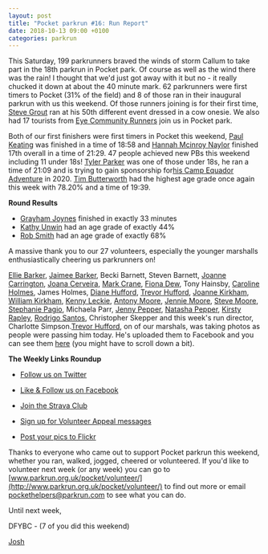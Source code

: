 ```yaml
---
layout: post
title: "Pocket parkrun #16: Run Report"
date: 2018-10-13 09:00 +0100
categories: parkrun
---
```


This Saturday, 199 parkrunners braved the winds of storm Callum to take part in the 18th parkrun in Pocket park. Of course as well as the wind there was the rain! I thought that we'd just got away with it but no - it really chucked it down at about the 40 minute mark. 62 parkrunners were first timers to Pocket (31% of the field) and 8 of those ran in their inaugural parkrun with us this weekend. Of those runners joining is for their first time, [Steve Grout](http://www.parkrun.org.uk/pocket/results/latestresults/athletehistory?athleteNumber=1788159) ran at his 50th different event dressed in a cow onesie. We also had 17 tourists from [Eye Community Runners](http://www.parkrun.org.uk/pocket/results/clubhistory?clubNum=1576) join us in Pocket park.

Both of our first finishers were first timers in Pocket this weekend, [Paul Keating](http://www.parkrun.org.uk/pocket/results/latestresults/athletehistory?athleteNumber=986400) was finished in a time of 18:58 and [Hannah Mcinroy Naylor](http://www.parkrun.org.uk/pocket/results/latestresults/athletehistory?athleteNumber=200636) finished 17th overall in a time of 21:29. 47 people achieved new PBs this weekend including 11 under 18s! [Tyler Parker](http://www.parkrun.org.uk/pocket/results/weeklyresults/athletehistory?athleteNumber=4748810) was one of those under 18s, he ran a time of 21:09 and is trying to gain sponsorship for[his Camp Equador Adventure](https://www.facebook.com/CampEquador/?__tn__=K-R&eid=ARCdr_35tQiokDFEUUZgWo2LskgicWD7GiMYL867TxmGzxuRQuNIDkrgby05HTjXzZM3u0Y0xSxQX9ou&fref=mentions&__xts__%5B0%5D=68.ARDm1D8ANxpaWbO7Kw_4G2dFEhiPOVI3_ESFLXyEGFJ06ohON1by8s04URnxbMoD0o6AfPIMqMWOStKeZQLcrD7TGCMNHegDgcOhQxAhMzXy0wRIOyqsaWi8AbXB6cPMzf72Afl88wKpiieDXWKV85nJ1ZuYj7w0r2z-58Yllg9SfUa-bDOwHg) in 2020. [Tim Butterworth](http://www.parkrun.org.uk/pocket/results/weeklyresults/athletehistory?athleteNumber=627973) had the highest age grade once again this week with 78.20% and a time of 19:39.

**Round Results**

*   [Grayham Joynes](http://www.parkrun.org.uk/pocket/results/weeklyresults/athletehistory?athleteNumber=4113805) finished in exactly 33 minutes
*   [Kathy Unwin](http://www.parkrun.org.uk/pocket/results/weeklyresults/athletehistory?athleteNumber=1642948) had an age grade of exactly 44%
*   [Rob Smith](http://www.parkrun.org.uk/pocket/results/latestresults/athletehistory?athleteNumber=1936084) had an age grade of exactly 68%

A massive thank you to our 27 volunteers, especially the younger marshalls enthusiastically cheering us parkrunners on!

[Ellie Barker](http://www.parkrun.org.uk/pocket/results/weeklyresults/athletehistory?athleteNumber=1387103), [Jaimee Barker](http://www.parkrun.org.uk/pocket/results/weeklyresults/athletehistory?athleteNumber=1387096), Becki Barnett, Steven Barnett, [Joanne Carrington](http://www.parkrun.org.uk/pocket/results/weeklyresults/athletehistory?athleteNumber=181580), [Joana Cerveira](http://www.parkrun.org.uk/pocket/results/weeklyresults/athletehistory?athleteNumber=1839028), [Mark Crane](http://www.parkrun.org.uk/pocket/results/weeklyresults/athletehistory?athleteNumber=4072444), [Fiona Dew](http://www.parkrun.org.uk/pocket/results/latestresults/athletehistory?athleteNumber=4072681), Tony Hainsby, [Caroline Holmes](http://www.parkrun.org.uk/pocket/results/weeklyresults/athletehistory?athleteNumber=415657), James Holmes, [Diane Hufford](http://www.parkrun.org.uk/pocket/results/weeklyresults/athletehistory?athleteNumber=340498), [Trevor Hufford](http://www.parkrun.org.uk/pocket/results/weeklyresults/athletehistory?athleteNumber=339748), [Joanne Kirkham](http://www.parkrun.org.uk/pocket/results/weeklyresults/athletehistory?athleteNumber=4936439), [William Kirkham](http://www.parkrun.org.uk/pocket/results/latestresults/athletehistory?athleteNumber=4936459), [Kenny Leckie](http://www.parkrun.org.uk/pocket/results/weeklyresults/athletehistory?athleteNumber=4073128), [Antony Moore](http://www.parkrun.org.uk/pocket/results/weeklyresults/athletehistory?athleteNumber=2865977), [Jennie Moore](http://www.parkrun.org.uk/pocket/results/weeklyresults/athletehistory?athleteNumber=2779626), [Steve Moore](http://www.parkrun.org.uk/pocket/results/weeklyresults/athletehistory?athleteNumber=1771782), [Stephanie Pagio](http://www.parkrun.org.uk/pocket/results/weeklyresults/athletehistory?athleteNumber=4751203), Michaela Parr, [Jenny Pepper](http://www.parkrun.org.uk/pocket/results/weeklyresults/athletehistory?athleteNumber=4718102), [Natasha Pepper](http://www.parkrun.org.uk/pocket/results/weeklyresults/athletehistory?athleteNumber=4718121), [Kirsty Rapley](http://www.parkrun.org.uk/pocket/results/weeklyresults/athletehistory?athleteNumber=3452167), [Rodrigo Santos](http://www.parkrun.org.uk/pocket/results/weeklyresults/athletehistory?athleteNumber=1419414), Christopher Skepper and this week's run director, Charlotte Simpson.[Trevor Hufford](http://www.parkrun.org.uk/pocket/results/weeklyresults/athletehistory?athleteNumber=339748), on of our marshals, was taking photos as people were passing him today. He's uploaded them to Facebook and you can see them [here](https://www.facebook.com/pocketparkrun/posts_to_page/) (you might have to scroll down a bit).

**The Weekly Links Roundup**

*   [Follow us on Twitter](https://twitter.com/pocketparkrun)  
    
*   [Like & Follow us on Facebook](https://www.facebook.com/pocketparkrun/)  
    
*   [Join the Strava Club](https://www.strava.com/clubs/PocketParkrun)  
    
*   [Sign up for Volunteer Appeal messages](https://www.parkrun.com/runner/opt-ins/?Country=UK)  
    
*   [Post your pics to Flickr](https://www.flickr.com/groups/pocket-parkrun/)  
    

Thanks to everyone who came out to support Pocket parkrun this weekend, whether you ran, walked, jogged, cheered or volunteered. If you'd like to volunteer next week (or any week) you can go to [www.parkrun.org.uk/pocket/volunteer/](http://www.parkrun.org.uk/pocket/volunteer/) to find out more or email [pockethelpers@parkrun.com](mailto:pockethelpers@parkrun.com) to see what you can do.

Until next week,

DFYBC - (7 of you did this weekend)

[Josh](http://www.parkrun.org.uk/pocket/results/latestresults/athletehistory?athleteNumber=4196740)
